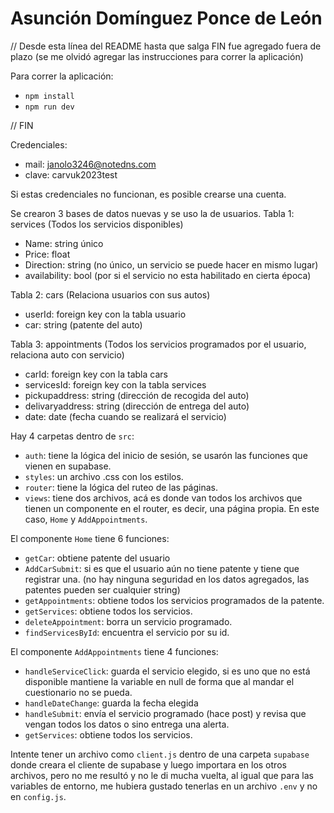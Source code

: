 # Asunción Domínguez Ponce de León

// Desde esta línea del README hasta que salga FIN fue agregado fuera de plazo (se me olvidó agregar las instrucciones para correr la aplicación)

Para correr la aplicación:
- ```npm install```
- ```npm run dev```

// FIN

Credenciales:
- mail: janolo3246@notedns.com
- clave: carvuk2023test

Si estas credenciales no funcionan, es posible crearse una cuenta.

Se crearon 3 bases de datos nuevas y se uso la de usuarios.
Tabla 1: services (Todos los servicios disponibles)
- Name: string único
- Price: float
- Direction: string (no único, un servicio se puede hacer en mismo lugar)
- availability: bool (por si el servicio no esta habilitado en cierta época)

Tabla 2: cars (Relaciona usuarios con sus autos)
- userId: foreign key con la tabla usuario
- car: string (patente del auto)

Tabla 3: appointments (Todos los servicios programados por el usuario, relaciona auto con servicio)
- carId: foreign key con la tabla cars
- servicesId: foreign key con la tabla services
- pickupaddress: string (dirección de recogida del auto)
- delivaryaddress: string (dirección de entrega del auto)
- date: date (fecha cuando se realizará el servicio)

Hay 4 carpetas dentro de ```src```:
- ```auth```: tiene la lógica del inicio de sesión, se usarón las funciones que vienen en supabase.
- ```styles```: un archivo .css con los estilos.
- ```router```: tiene la lógica del ruteo de las páginas.
- ```views```: tiene dos archivos, acá es donde van todos los archivos que tienen un componente en el router, es decir, una página propia. En este caso, ```Home``` y ```AddAppointments```.

El componente ```Home``` tiene 6 funciones:
- ```getCar```: obtiene patente del usuario
- ```AddCarSubmit```: si es que el usuario aún no tiene patente y tiene que registrar una. (no hay ninguna seguridad en los datos agregados, las patentes pueden ser cualquier string)
- ```getAppointments```: obtiene todos los servicios programados de la patente.
- ```getServices```: obtiene todos los servicios.
- ```deleteAppointment```: borra un servicio programado.
- ```findServicesById```: encuentra el servicio por su id.

El componente ```AddAppointments``` tiene 4 funciones:
- ```handleServiceClick```: guarda el servicio elegido, si es uno que no está disponible mantiene la variable en null de forma que al mandar el cuestionario no se pueda.
- ```handleDateChange```: guarda la fecha elegida
- ```handleSubmit```: envía el servicio programado (hace post) y revisa que vengan todos los datos o sino entrega una alerta.
- ```getServices```: obtiene todos los servicios.

Intente tener un archivo como ```client.js``` dentro de una carpeta ```supabase``` donde creara el cliente de supabase y luego importara en los otros archivos, pero no me resultó y no le di mucha vuelta, al igual que para las variables de entorno, me hubiera gustado tenerlas en un archivo ```.env``` y no en ```config.js```.
